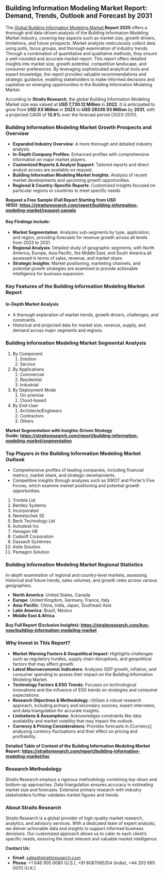 <p>&nbsp;</p>
<h2>Building Information Modeling Market Report: Demand, Trends, Outlook and Forecast by 2031</h2>
<p>The <a href="https://straitsresearch.com/report/building-information-modelling-market">Global Building Information Modeling Market </a><strong>Report 2025</strong>&nbsp;offers a thorough and data-driven analysis of the Building Information Modeling Market industry, covering key aspects such as market size, growth drivers, limitations, and future prospects. Market analysts meticulously collect data using polls, focus groups, and thorough examination of industry trends. Through a combination of quantitative and qualitative methods, they ensure a well-rounded and accurate market report. This report offers detailed insights into market size, growth potential, competitive landscape, and consumer preferences. By leveraging sophisticated analytical tools and expert knowledge, the report provides valuable recommendations and strategic guidance, enabling stakeholders to make informed decisions and capitalize on emerging opportunities in the Building Information Modeling Market.</p>
<p>According to&nbsp;<strong>Straits Research</strong>, the global Building Information Modeling Market size was valued at&nbsp;<strong>USD 7,730.12 Million</strong>&nbsp;in&nbsp;<strong>2022</strong>. It is anticipated to grow from&nbsp;<strong>USD XX Million</strong>&nbsp;in&nbsp;<strong>2023</strong>&nbsp;to&nbsp;<strong>USD 28336.93 Million</strong>&nbsp;by&nbsp;<strong>2031</strong>, with a projected CAGR of&nbsp;<strong>13.9%</strong>&nbsp;over the forecast period (2023&ndash;2031).</p>
<h3>Building Information Modeling Market Growth Prospects and Overview</h3>
<ul>
<li><strong>Expanded Industry Overview</strong>: A more thorough and detailed industry analysis.</li>
<li><strong>In-Depth Company Profiles</strong>: Enhanced profiles with comprehensive information on major market players.</li>
<li><strong>Customized Reports &amp; Analyst Support</strong>: Tailored reports and direct analyst access are available on request.</li>
<li><strong>Building Information Modeling Market Insights</strong>: Analysis of recent market developments and upcoming growth opportunities.</li>
<li><strong>Regional &amp; Country-Specific Reports</strong>: Customized insights focused on particular regions or countries to meet specific needs.</li>
</ul>
<p><strong>Request a Free Sample (Full Report Starting from USD 1850):&nbsp;<a href="https://straitsresearch.com/report/building-information-modeling-market/request-sample">https://straitsresearch.com/report/building-information-modeling-market/request-sample</a></strong></p>
<h4>Key Findings Include:</h4>
<ul>
<li><strong>Market Segmentation</strong>: Analyzes sub-segments by type, application, and region, providing forecasts for revenue growth across all levels from&nbsp;2023 to 2031.</li>
<li><strong>Regional Analysis</strong>: Detailed study of geographic segments, with North America, Europe, Asia Pacific, the Middle East, and South America all assessed in terms of sales, revenue, and market share.</li>
<li><strong>Strategic Insights</strong>: Market positioning, marketing channels, and potential growth strategies are examined to provide actionable intelligence for business expansion.</li>
</ul>
<h3>Key Features of the Building Information Modeling Market Report</h3>
<h4>In-Depth Market Analysis</h4>
<ul>
<li>A thorough exploration of market trends, growth drivers, challenges, and constraints.</li>
<li>Historical and projected data for market size, revenue, supply, and demand across major segments and regions.</li>
</ul>
<h3>Building Information Modeling Market&nbsp;Segmental Analysis</h3>
<ol>
<li>By Component
<ol>
<li>Solution</li>
<li>Service</li>
</ol>
</li>
<li>By Applications
<ol>
<li>Commercial</li>
<li>Residential</li>
<li>Industrial</li>
</ol>
</li>
<li>By Deployment Mode
<ol>
<li>On-premise</li>
<li>Cloud-based</li>
</ol>
</li>
<li>By End-User
<ol>
<li>Architects/Engineers</li>
<li>Contractors</li>
<li>Others</li>
</ol>
</li>
</ol>
<p><strong>Market Segmentation with Insights-Driven Strategy Guide:&nbsp;<a href="https://straitsresearch.com/report/building-information-modeling-market/segmentation">https://straitsresearch.com/report/building-information-modeling-market/segmentation</a></strong></p>
<h3>Top Players in the Building Information Modeling Market Outlook</h3>
<ul>
<li>Comprehensive profiles of leading companies, including financial metrics, market share, and strategic developments.</li>
<li>Competitive insights through analyses such as SWOT and Porter&rsquo;s Five Forces, which examine market positioning and potential growth opportunities.</li>
</ul>
<ol>
<li>Trimble Ltd</li>
<li>Bentley Systems</li>
<li>Incorporated</li>
<li>Nemetschek SE</li>
<li>Beck Technology Ltd</li>
<li>Autodesk Inc</li>
<li>Hexagon AB</li>
<li>Cadsoft Corporation</li>
<li>Dassault Syst&egrave;mes</li>
<li>Asite Solution</li>
<li>Pentagon Solution</li>
</ol>
<h3>Building Information Modeling Market Regional Statistics</h3>
<p>In-depth examination of regional and country-level markets, assessing historical and future trends, sales volumes, and growth rates across various geographies.</p>
<ul>
<li><strong>North America</strong>: United States, Canada</li>
<li><strong>Europe</strong>: United Kingdom, Germany, France, Italy</li>
<li><strong>Asia-Pacific</strong>: China, India, Japan, Southeast Asia</li>
<li><strong>Latin America</strong>: Brazil, Mexico</li>
<li><strong>Middle East &amp; Africa</strong></li>
</ul>
<p><strong>Buy Full Report (Exclusive Insights):&nbsp;<a href="https://straitsresearch.com/buy-now/building-information-modeling-market">https://straitsresearch.com/buy-now/building-information-modeling-market</a></strong></p>
<h3>Why Invest in This Report?</h3>
<ul>
<li><strong>Market Warning Factors &amp; Geopolitical Impact</strong>: Highlights challenges such as regulatory hurdles, supply chain disruptions, and geopolitical factors that may affect growth.</li>
<li><strong>Latest Macroeconomic Indicators</strong>: Analyzes GDP growth, inflation, and consumer spending to assess their impact on the Building Information Modeling Market.</li>
<li><strong>Technology Factors &amp; ESG Trends</strong>: Focuses on technological innovations and the influence of ESG trends on strategies and consumer expectations.</li>
<li><strong>Research Objectives &amp; Methodology</strong>: Utilizes a robust research approach, including primary and secondary sources, expert interviews, and data triangulation for accurate insights.</li>
<li><strong>Limitations &amp; Assumptions</strong>: Acknowledges constraints like data availability and market volatility that may impact the outlook.</li>
<li><strong>Currency &amp; Pricing Considerations</strong>: Provides forecasts in [Currency], analyzing currency fluctuations and their effect on pricing and profitability.</li>
</ul>
<p><strong>Detailed Table of Content of the Building Information Modeling Market Report:&nbsp;<a href="https://straitsresearch.com/report/building-information-modeling-market/toc">https://straitsresearch.com/report/building-information-modeling-market/toc</a></strong></p>
<h3>Research Methodology</h3>
<p>Straits Research employs a rigorous methodology combining top-down and bottom-up approaches. Data triangulation ensures accuracy in estimating market size and forecasts. Extensive primary research with industry stakeholders further validates market figures and trends.</p>
<h3>About Straits Research</h3>
<p>Straits Research is a global provider of high-quality market research, analytics, and advisory services. With a dedicated team of expert analysts, we deliver actionable data and insights to support informed business decisions. Our customized approach allows us to cater to each client&rsquo;s specific needs, ensuring the most relevant and valuable market intelligence.</p>
<p><strong>Contact Us:</strong></p>
<ul>
<li><strong>Email</strong>: <a href="sales@straitsresearch.com">sales@straitsresearch.com</a></li>
<li><strong>Phone</strong>: +1 646 905 0080 (U.S.), +91 8087085354 (India), +44 203 695 0070 (U.K.)</li>
</ul>
<p>&nbsp;</p>
